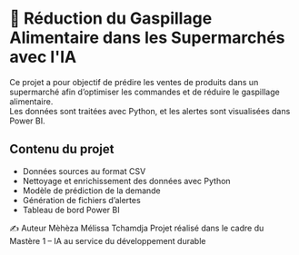 # 🛒 Réduction du Gaspillage Alimentaire dans les Supermarchés avec l'IA


Ce projet a pour objectif de prédire les ventes de produits dans un supermarché afin d’optimiser les commandes et de réduire le gaspillage alimentaire.  
Les données sont traitées avec Python, et les alertes sont visualisées dans Power BI.

## Contenu du projet

- Données sources au format CSV
- Nettoyage et enrichissement des données avec Python
- Modèle de prédiction de la demande
- Génération de fichiers d’alertes
- Tableau de bord Power BI


✍️ Auteur
Mèhèza Mélissa Tchamdja
Projet réalisé dans le cadre du Mastère 1 – IA au service du développement durable